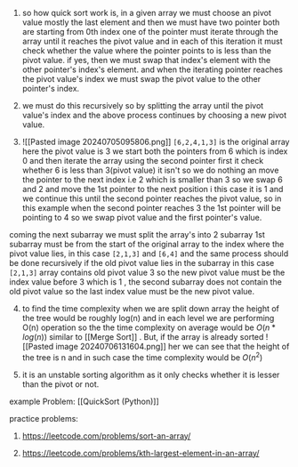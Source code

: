 1. so how quick sort work is, in a given array we must choose an pivot value mostly the last element and then we must have two pointer both are starting from 0th index one of the pointer must iterate through the array until it reaches the pivot value and in each of this iteration it must check whether the value where the pointer points to is less than the pivot value. if yes, then we must swap that index's element with the other pointer's index's element. and when the iterating pointer reaches the pivot value's index we must swap the pivot value to the other pointer's index. 

2. we must do this recursively so by splitting the array until the pivot value's index and the above process continues by choosing a new pivot value.

3. ![[Pasted image 20240705095806.png]]
`[6,2,4,1,3]` is the original array here the pivot value is 3 we start both the pointers from 6 which is index 0 and then iterate the array using the second pointer first it check whether 6 is less than 3(pivot value) it isn't so we do nothing an move the pointer to the next index i.e 2 which is smaller than 3 so we swap 6 and 2 and move the 1st pointer to the next position i this case it is 1  and we continue this until the second pointer reaches the pivot value, so in this example when the second pointer reaches 3 the 1st pointer will be pointing to 4 so we swap pivot value and the first pointer's value.

coming the next subarray we must split the array's into 2 subarray 1st subarray must be from the start of the original array to the index where the pivot value lies, in this case `[2,1,3]` and `[6,4]`
and the same process should be done recursively if the old pivot value lies in the subarray in this case `[2,1,3]` array contains old pivot value 3 so the new pivot value must be the index value before 3 which is 1 , the second subarray does not contain the old pivot value so the last index value must be the new pivot value.

4. to find the time complexity when we are split down array the height of the tree would be roughly log(n) and in each level we are performing O(n) operation so the the time complexity on average would be $O(n*log(n))$ similar to [[Merge Sort]] . But, if the array is already sorted 
 ![[Pasted image 20240706131604.png]]
 her we can see that the height of the tree is n and in such case the time complexity would be $O(n^2)$ 
 
5. it is an unstable sorting algorithm as it only checks whether it is lesser than the pivot or not.

example Problem:
[[QuickSort (Python)]]

practice problems:
1. https://leetcode.com/problems/sort-an-array/

2. https://leetcode.com/problems/kth-largest-element-in-an-array/

